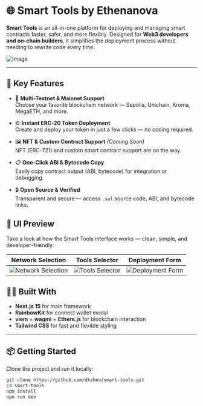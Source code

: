 # 🌐 Smart Tools by Ethenanova

**Smart Tools** is an all-in-one platform for deploying and managing smart contracts faster, safer, and more flexibly. Designed for **Web3 developers and on-chain builders**, it simplifies the deployment process without needing to rewrite code every time.

![image](https://github.com/user-attachments/assets/d7648627-05a7-402b-92e3-4a7af45c58b8)

---

## 🚀 Key Features

- 🔗 **Multi-Testnet & Mainnet Support**  
  Choose your favorite blockchain network — Sepolia, Unichain, Kroma, MegaETH, and more.

- ⚙️ **Instant ERC-20 Token Deployment**  
  Create and deploy your token in just a few clicks — no coding required.

- 🖼️ **NFT & Custom Contract Support** _(Coming Soon)_  
  NFT (ERC-721) and custom smart contract support are on the way.

- 📋 **One-Click ABI & Bytecode Copy**  
  Easily copy contract output (ABI, bytecode) for integration or debugging.

- 🔒 **Open Source & Verified**  
  Transparent and secure — access `.sol` source code, ABI, and bytecode links.

## 📸 UI Preview

Take a look at how the Smart Tools interface works — clean, simple, and developer-friendly:

| **Network Selection**                                                                                 | **Tools Selector**                                                                                 | **Deployment Form**                                                                                 |
| ----------------------------------------------------------------------------------------------------- | -------------------------------------------------------------------------------------------------- | --------------------------------------------------------------------------------------------------- |
| ![Network Selection](https://github.com/user-attachments/assets/fc8831a5-e8f9-4187-8b86-88cdea7f5fc9) | ![Tools Selector](https://github.com/user-attachments/assets/c5dbf2e1-beb7-4456-bcbd-9af79b7b2d33) | ![Deployment Form](https://github.com/user-attachments/assets/e591921a-5cc1-494b-9409-3355d5c4e3af) |

## 🧑‍💻 Built With

- **Next.js 15** for main framework
- **RainbowKit** for connect wallet modal
- **viem** + **wagmi** + **Ethers.js** for blockchain interaction
- **Tailwind CSS** for fast and flexible styling

---

## 📦 Getting Started

Clone the project and run it locally:

```bash
git clone https://github.com/dkzhen/smart-tools.git
cd smart-tools
npm install
npm run dev
```
